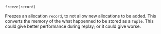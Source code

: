 ```
freeze(record)
```

Freezes an allocation `record`, to not allow new allocations to be added. This converts the memory of the what happenned to be stored as a `Tuple`. This could give better performance during replay; or it could give worse.
